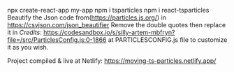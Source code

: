 npx create-react-app my-app
npm i tsparticles
npm i react-tsparticles
Beautify the Json code from(https://particles.js.org/) in https://csvjson.com/json_beautifier Remove the double quotes then replace it in *Credits*: https://codesandbox.io/s/silly-artem-mbfryn?file=/src/ParticlesConfig.js:0-1866 at PARTICLESCONFIG.js file to customize it as you wish.

Project compiled & live at Netlify: https://moving-ts-particles.netlify.app/
